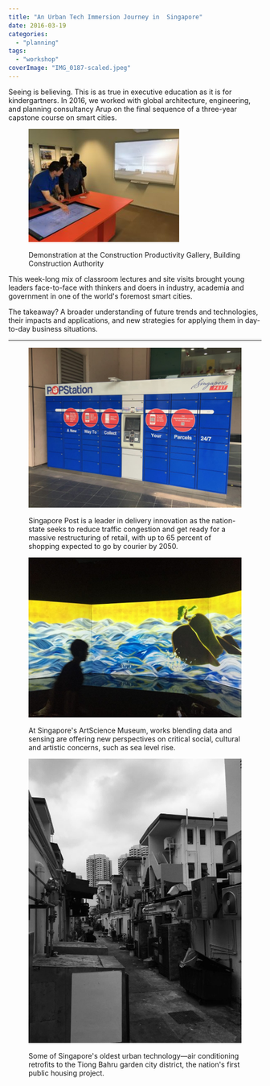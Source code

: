 ```yaml
---
title: "An Urban Tech Immersion Journey in  Singapore"
date: 2016-03-19
categories: 
  - "planning"
tags: 
  - "workshop"
coverImage: "IMG_0187-scaled.jpeg"
---
```


Seeing is believing. This is as true in executive education as it is for kindergartners. In 2016, we worked with global architecture, engineering, and planning consultancy Arup on the final sequence of a three-year capstone course on smart cities.

<figure>

![](images/IMG_0077-300x225.jpeg)

<figcaption>

Demonstration at the Construction Productivity Gallery, Building Construction Authority

</figcaption>

</figure>

This week-long mix of classroom lectures and site visits brought young leaders face-to-face with thinkers and doers in industry, academia and government in one of the world's foremost smart cities.

The takeaway? A broader understanding of future trends and technologies, their impacts and applications, and new strategies for applying them in day-to-day business situations.

* * *

<figure>

![](images/IMG_0301-1024x768.jpeg)

<figcaption>

Singapore Post is a leader in delivery innovation as the nation-state seeks to reduce traffic congestion and get ready for a massive restructuring of retail, with up to 65 percent of shopping expected to go by courier by 2050.

</figcaption>

</figure>

<figure>

![](images/IMG_0187-1024x768.jpeg)

<figcaption>

At Singapore's ArtScience Museum, works blending data and sensing are offering new perspectives on critical social, cultural and artistic concerns, such as sea level rise.

</figcaption>

</figure>

<figure>

![](images/IMG_0289-768x1024.jpeg)

<figcaption>

Some of Singapore's oldest urban technology—air conditioning retrofits to the Tiong Bahru garden city district, the nation's first public housing project.

</figcaption>

</figure>
